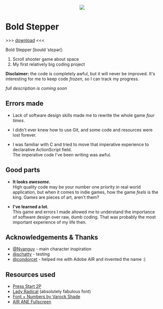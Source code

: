 <p align="center"><img src="https://raw.githubusercontent.com/uyouthe/boldstepper/master/media/logo-black.png"></p>

# Bold Stepper 
&gt;&gt;&gt; [download](https://github.com/uyouthe/boldstepper/raw/master/BoldStepper.apk) &lt;&lt;&lt;

Bold Stepper [boʊld ˈstɛpər]:
1. Scroll shooter game about space
2. My first relatively big coding project

__Disclaimer:__ the code is completely awful, but it will never be improved. It's interesting for me to keep code _frozen_, so I can track my progress.

_full description is coming soon_

## Errors made
 - Lack of software design skills made me to rewrite the whole game _four times_.
 
 - I didn't ever knew how to use Git, and some code and resources were lost forever.
 
 - I was familiar with C and tried to move that imperative experience to declarative ActionScript field.  
The imperative code I've been writing was awful.

## Good parts
 - __It looks _awesome_.__  
High quality code may be your number one priority in real world application, but when it comes to indie games, how the game _feels_ is the king. Games are pieces of art, aren't them?

 - __I've learned a lot.__  
This game and errors I made allowed me to understand the importance of software design over raw, dumb coding. That was probably the most important experience of my life then.

## Acknowledgements & Thanks
 - [@Nyanguy](https://github.com/Nyanguy) - main character inspiration
 - [@schatty](https://github.com/schatty) - testing
 - [@condorcet](https://github.com/condorcet) - helped me with Adobe AIR and invented the name :)

## Resources used
 - [Press Start 2P](https://fonts.google.com/specimen/Press+Start+2P)
 - [Lady Radical](http://www.fontspace.com/chequered-ink/lady-radical) (absolutely fabulous font)
 - [Font + Numbers by Varock Shade](http://pixeljoint.com/pixelart/19816.htm)
 - [AIR ANE Fullscreen](https://github.com/mesmotronic/air-ane-fullscreen)
